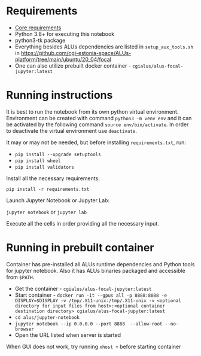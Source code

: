 # Requirements

- [Core requirements](../DEPENDENCIES.md)
- Python 3.8+ for executing this notebook
- python3-tk package
- Everything besides ALUs dependencies are listed in `setup_aux_tools.sh` in https://github.com/cgi-estonia-space/ALUs-platform/tree/main/ubuntu/20_04/focal
- One can also utilize prebuilt docker container - `cgialus/alus-focal-jupyter:latest`

# Running instructions

It is best to run the notebook from its own python virtual environment. Environment can be created with
command  `python3 -m venv env` and it can be activated by the following command `source env/bin/activate`. In order to
deactivate the virtual environment use `deactivate`.

It may or may not be needed, but before installing `requirements.txt`, run:
- `pip install --upgrade setuptools`
- `pip install wheel`
- `pip install validators`

Install all the necessary requirements:

`pip install -r requirements.txt`

Launch Jupyter Notebook or Jupyter Lab:

`jupyter notebook` or `jupyter lab`

Execute all the cells in order providing all the necessary input.

# Running in prebuilt container

Container has pre-installed all ALUs runtime dependencies and Python tools for jupyter notebook. Also it has ALUs binaries packaged and accessible from `$PATH`.

- Get the container - `cgialus/alus-focal-jupyter:latest`
- Start container - `docker run -it --gpus all -p 8888:8888 -e DISPLAY=$DISPLAY -v /tmp/.X11-unix:/tmp/.X11-unix -v <optional directory for input files from host>:<optional container destination directory> cgialus/alus-focal-jupyter:latest`
- `cd alus/jupyter-notebook`
- `jupyter notebook --ip 0.0.0.0 --port 8888  --allow-root --no-browser`
- Open the URL listed when server is started

When GUI does not work, try running `xhost +` before starting container

